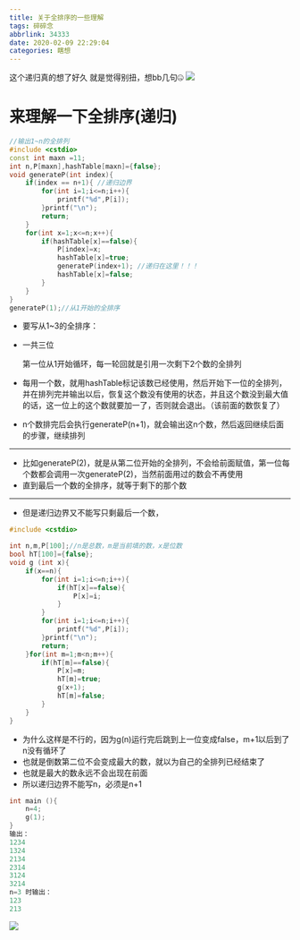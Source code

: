 ```yaml
---
title: 关于全排序的一些理解
tags: 碎碎念
abbrlink: 34333
date: 2020-02-09 22:29:04
categories: 瞎想
---
```


这个递归真的想了好久
就是觉得别扭，想bb几句🤐
![](https://upload-images.jianshu.io/upload_images/20644861-98104d5e39d449c2.gif?imageMogr2/auto-orient/strip)
<!-- more -->


# 来理解一下全排序(递归)

```c++
//输出1~n的全排列
#include <cstdio>
const int maxn =11;
int n,P[maxn],hashTable[maxn]={false};
void generateP(int index){
    if(index == n+1){ //递归边界
        for(int i=1;i<=n;i++){
            printf("%d",P[i]);
        }printf("\n");
        return;
    }
    for(int x=1;x<=n;x++){
        if(hashTable[x]==false){
            P[index]=x;
          	hashTable[x]=true;
            generateP(index+1); //递归在这里！！！
            hashTable[x]=false;
        }
    }
}
generateP(1);//从1开始的全排序
```

- 要写从1~3的全排序：

- 一共三位

  第一位从1开始循环，每一轮回就是引用一次剩下2个数的全排列

- 每用一个数，就用hashTable标记该数已经使用，然后开始下一位的全排列，并在排列完并输出以后，恢复这个数没有使用的状态，并且这个数没到最大值的话，这一位上的这个数就要加一了，否则就会退出。（该前面的数恢复了）

- n个数排完后会执行generateP(n+1)，就会输出这n个数，然后返回继续后面的步骤，继续排列

------

- 比如generateP(2)，就是从第二位开始的全排列，不会给前面赋值，第一位每个数都会调用一次generateP(2)，当然前面用过的数会不再使用
- 直到最后一个数的全排序，就等于剩下的那个数

------

- 但是递归边界又不能写只剩最后一个数，

```c
#include <cstdio>

int n,m,P[100];//n是总数，m是当前填的数，x是位数
bool hT[100]={false};
void g (int x){
    if(x==n){  
        for(int i=1;i<=n;i++){
            if(hT[x]==false){
                P[x]=i;
            }
        }
        for(int i=1;i<=n;i++){
            printf("%d",P[i]);
        }printf("\n");
        return;
    }for(int m=1;m<n;m++){
        if(hT[m]==false){
            P[x]=m;
            hT[m]=true;
            g(x+1);
            hT[m]=false;
        }
    }
}

```

- 为什么这样是不行的，因为g(n)运行完后跳到上一位变成false，m+1以后到了n没有循环了
- 也就是倒数第二位不会变成最大的数，就以为自己的全排列已经结束了
- 也就是最大的数永远不会出现在前面
- 所以递归边界不能写n，必须是n+1

```c
int main (){
    n=4;
    g(1);
}
输出：
1234
1324
2134
2314
3124
3214
n=3 时输出：
123
213
```

![](https://upload-images.jianshu.io/upload_images/20644861-c18c9fe808091d6c.gif?imageMogr2/auto-orient/strip)